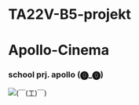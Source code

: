 # TA22V-B5-projekt

# Apollo-Cinema
### school prj. apollo (⓿_⓿)

![(￣(工)￣)](https://github.com/user-attachments/assets/847f0502-6006-430d-ba4a-36c693d25793)
